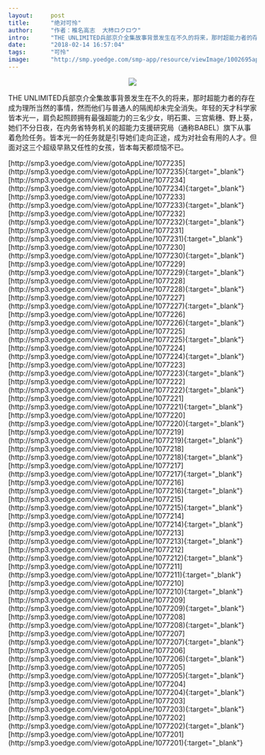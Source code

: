```yaml
---
layout:     post
title:      "绝对可怜"
author:     "作者：椎名高志  大杮ロクロウ"
intro:      "THE UNLIMITED兵部京介全集故事背景发生在不久的将来，那时超能力者的存在成为理所当然的事情，然而他们与普通人的隔阂却未完全消失。年轻的天才科学家皆本光一，肩负起照顾拥有最强超能力的三名少女，明石熏、三宫紫穗、野上葵，她们不分日夜，在内务省特务机关的超能力支援研究局（通称BABEL）旗下从事着危险任务。皆本光一的任务就是引导她们走向正途，成为对社会有用的人才。但面对这三个超级早熟又任性的女孩，皆本每天都烦恼不已。"
date:       "2018-02-14 16:57:04"
tags:       "可怜"
image:      "http://smp.yoedge.com/smp-app/resource/viewImage/1002695appline.png"
---
```

<div style="text-align: center">
<p><img src="http://smp.yoedge.com/smp-app/resource/viewImage/1002695appline.png"/></p>
</div>
<p class="post-meta">
<span>THE UNLIMITED兵部京介全集故事背景发生在不久的将来，那时超能力者的存在成为理所当然的事情，然而他们与普通人的隔阂却未完全消失。年轻的天才科学家皆本光一，肩负起照顾拥有最强超能力的三名少女，明石熏、三宫紫穗、野上葵，她们不分日夜，在内务省特务机关的超能力支援研究局（通称BABEL）旗下从事着危险任务。皆本光一的任务就是引导她们走向正途，成为对社会有用的人才。但面对这三个超级早熟又任性的女孩，皆本每天都烦恼不已。</span>
</p>
[http://smp3.yoedge.com/view/gotoAppLine/1077235](http://smp3.yoedge.com/view/gotoAppLine/1077235){:target="_blank"}
[http://smp3.yoedge.com/view/gotoAppLine/1077234](http://smp3.yoedge.com/view/gotoAppLine/1077234){:target="_blank"}
[http://smp3.yoedge.com/view/gotoAppLine/1077233](http://smp3.yoedge.com/view/gotoAppLine/1077233){:target="_blank"}
[http://smp3.yoedge.com/view/gotoAppLine/1077232](http://smp3.yoedge.com/view/gotoAppLine/1077232){:target="_blank"}
[http://smp3.yoedge.com/view/gotoAppLine/1077231](http://smp3.yoedge.com/view/gotoAppLine/1077231){:target="_blank"}
[http://smp3.yoedge.com/view/gotoAppLine/1077230](http://smp3.yoedge.com/view/gotoAppLine/1077230){:target="_blank"}
[http://smp3.yoedge.com/view/gotoAppLine/1077229](http://smp3.yoedge.com/view/gotoAppLine/1077229){:target="_blank"}
[http://smp3.yoedge.com/view/gotoAppLine/1077228](http://smp3.yoedge.com/view/gotoAppLine/1077228){:target="_blank"}
[http://smp3.yoedge.com/view/gotoAppLine/1077227](http://smp3.yoedge.com/view/gotoAppLine/1077227){:target="_blank"}
[http://smp3.yoedge.com/view/gotoAppLine/1077226](http://smp3.yoedge.com/view/gotoAppLine/1077226){:target="_blank"}
[http://smp3.yoedge.com/view/gotoAppLine/1077225](http://smp3.yoedge.com/view/gotoAppLine/1077225){:target="_blank"}
[http://smp3.yoedge.com/view/gotoAppLine/1077224](http://smp3.yoedge.com/view/gotoAppLine/1077224){:target="_blank"}
[http://smp3.yoedge.com/view/gotoAppLine/1077223](http://smp3.yoedge.com/view/gotoAppLine/1077223){:target="_blank"}
[http://smp3.yoedge.com/view/gotoAppLine/1077222](http://smp3.yoedge.com/view/gotoAppLine/1077222){:target="_blank"}
[http://smp3.yoedge.com/view/gotoAppLine/1077221](http://smp3.yoedge.com/view/gotoAppLine/1077221){:target="_blank"}
[http://smp3.yoedge.com/view/gotoAppLine/1077220](http://smp3.yoedge.com/view/gotoAppLine/1077220){:target="_blank"}
[http://smp3.yoedge.com/view/gotoAppLine/1077219](http://smp3.yoedge.com/view/gotoAppLine/1077219){:target="_blank"}
[http://smp3.yoedge.com/view/gotoAppLine/1077218](http://smp3.yoedge.com/view/gotoAppLine/1077218){:target="_blank"}
[http://smp3.yoedge.com/view/gotoAppLine/1077217](http://smp3.yoedge.com/view/gotoAppLine/1077217){:target="_blank"}
[http://smp3.yoedge.com/view/gotoAppLine/1077216](http://smp3.yoedge.com/view/gotoAppLine/1077216){:target="_blank"}
[http://smp3.yoedge.com/view/gotoAppLine/1077215](http://smp3.yoedge.com/view/gotoAppLine/1077215){:target="_blank"}
[http://smp3.yoedge.com/view/gotoAppLine/1077214](http://smp3.yoedge.com/view/gotoAppLine/1077214){:target="_blank"}
[http://smp3.yoedge.com/view/gotoAppLine/1077213](http://smp3.yoedge.com/view/gotoAppLine/1077213){:target="_blank"}
[http://smp3.yoedge.com/view/gotoAppLine/1077212](http://smp3.yoedge.com/view/gotoAppLine/1077212){:target="_blank"}
[http://smp3.yoedge.com/view/gotoAppLine/1077211](http://smp3.yoedge.com/view/gotoAppLine/1077211){:target="_blank"}
[http://smp3.yoedge.com/view/gotoAppLine/1077210](http://smp3.yoedge.com/view/gotoAppLine/1077210){:target="_blank"}
[http://smp3.yoedge.com/view/gotoAppLine/1077209](http://smp3.yoedge.com/view/gotoAppLine/1077209){:target="_blank"}
[http://smp3.yoedge.com/view/gotoAppLine/1077208](http://smp3.yoedge.com/view/gotoAppLine/1077208){:target="_blank"}
[http://smp3.yoedge.com/view/gotoAppLine/1077207](http://smp3.yoedge.com/view/gotoAppLine/1077207){:target="_blank"}
[http://smp3.yoedge.com/view/gotoAppLine/1077206](http://smp3.yoedge.com/view/gotoAppLine/1077206){:target="_blank"}
[http://smp3.yoedge.com/view/gotoAppLine/1077205](http://smp3.yoedge.com/view/gotoAppLine/1077205){:target="_blank"}
[http://smp3.yoedge.com/view/gotoAppLine/1077204](http://smp3.yoedge.com/view/gotoAppLine/1077204){:target="_blank"}
[http://smp3.yoedge.com/view/gotoAppLine/1077203](http://smp3.yoedge.com/view/gotoAppLine/1077203){:target="_blank"}
[http://smp3.yoedge.com/view/gotoAppLine/1077202](http://smp3.yoedge.com/view/gotoAppLine/1077202){:target="_blank"}
[http://smp3.yoedge.com/view/gotoAppLine/1077201](http://smp3.yoedge.com/view/gotoAppLine/1077201){:target="_blank"}


